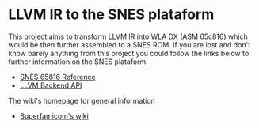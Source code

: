 # LLVM IR to the SNES plataform

This project aims to transform LLVM IR into WLA DX (ASM 65c816) which would be then further assembled to a SNES ROM. If you are lost and don't know barely anything from this project you could follow the links below to further information on the SNES plataform.

* [SNES 65816 Reference](https://wiki.superfamicom.org/snes/show/65816+Reference)
* [LLVM Backend API](https://llvm.org/docs/WritingAnLLVMBackend.html)

The wiki's homepage for general information

* [Superfamicom's wiki](https://wiki.superfamicom.org/snes/show/HomePage)
